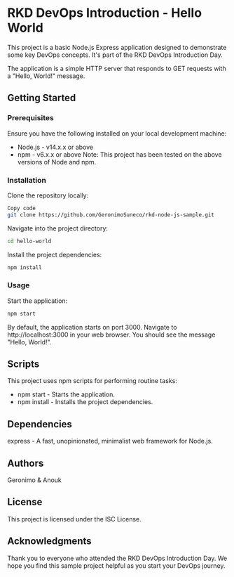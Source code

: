 # RKD DevOps Introduction - Hello World
This project is a basic Node.js Express application designed to demonstrate some key DevOps concepts. It's part of the RKD DevOps Introduction Day.

The application is a simple HTTP server that responds to GET requests with a "Hello, World!" message.

## Getting Started
### Prerequisites
Ensure you have the following installed on your local development machine:

- Node.js - v14.x.x or above
- npm - v6.x.x or above
Note: This project has been tested on the above versions of Node and npm.

### Installation
Clone the repository locally:

```bash
Copy code
git clone https://github.com/GeronimoSuneco/rkd-node-js-sample.git
```
Navigate into the project directory:

```bash
cd hello-world
```
Install the project dependencies:

```bash
npm install
```
### Usage
Start the application:

```bash
npm start
```
By default, the application starts on port 3000. Navigate to http://localhost:3000 in your web browser. You should see the message "Hello, World!".

## Scripts
This project uses npm scripts for performing routine tasks:

- npm start - Starts the application.
- npm install - Installs the project dependencies.
## Dependencies
express - A fast, unopinionated, minimalist web framework for Node.js.
## Authors
Geronimo & Anouk
## License
This project is licensed under the ISC License.

## Acknowledgments
Thank you to everyone who attended the RKD DevOps Introduction Day. We hope you find this sample project helpful as you start your DevOps journey.
